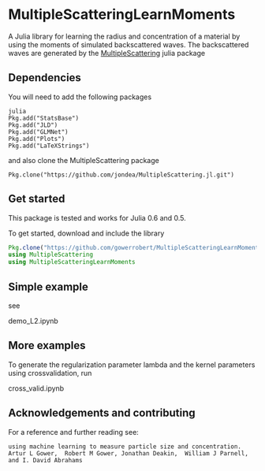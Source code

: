 # MultipleScatteringLearnMoments


A Julia library for learning the radius and concentration of a material by using the moments of simulated backscattered waves. The backscattered waves are generated by the [MultipleScattering](https://github.com/jondea/MultipleScattering.jl) julia package
 
## Dependencies
You will need to add the following packages
```
julia
Pkg.add("StatsBase")
Pkg.add("JLD")
Pkg.add("GLMNet")
Pkg.add("Plots")
Pkg.add("LaTeXStrings")
```
and also clone the MultipleScattering package

```
Pkg.clone("https://github.com/jondea/MultipleScattering.jl.git")
```

## Get started
This package is tested and works for Julia 0.6 and 0.5.

To get started, download and include the library
```julia
Pkg.clone("https://github.com/gowerrobert/MultipleScatteringLearnMoments")
using MultipleScattering
using MultipleScatteringLearnMoments

```

## Simple example
see

demo_L2.ipynb


## More examples

To generate the regularization parameter lambda and the kernel parameters using crossvalidation, run 

cross_valid.ipynb

## Acknowledgements and contributing

For a reference and further reading see:
```Learning about random media from near-surface backscattering:
using machine learning to measure particle size and concentration.
Artur L Gower,  Robert M Gower, Jonathan Deakin,  William J Parnell, and I. David Abrahams
```
